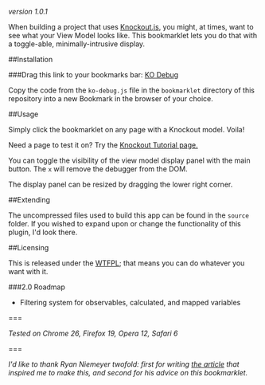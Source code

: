 _version 1.0.1_

When building a project that uses [Knockout.js](http://knockoutjs.com/), you might, at times, want to see what your View Model looks like. This bookmarklet lets you do that with a toggle-able, minimally-intrusive display.

##Installation

###Drag this link to your bookmarks bar: [KO Debug][bookmarklet]

[bookmarklet]: javascript%3A(function(ko)%7Bvar%20context%3Dko.contextFor(document.body)%3Bif(context%26%26!document.getElementById(%22ko-debug%22))%7Bvar%20styleSheetText%3D%27%23ko-debug%7Bfont-family%3AArial%3Bposition%3Afixed%3Bz-index%3A99999%3Bleft%3A10px%3Btop%3A20px%3Bfont-size%3A13px%3Bbackground%3A%23f5f5f5%3Bborder%3A1px%20solid%20%23eee%3Bborder-radius%3A3px%3Bbox-shadow%3A0%202px%202px%20rgba(0%2C0%2C0%2C.3)%7D%23ko-debug-toggle%7Bwidth%3A120px%3Bheight%3A18px%3Btext-align%3Acenter%3Bfont-weight%3Abold%3Bcolor%3A%23444%3Bpadding%3A5px%202px%205px%202px%3Bmargin%3A0%205px%3Bbackground%3A%23f5f5f5%3Bcursor%3Apointer%3B-webkit-touch-callout%3Anone%3B-webkit-user-select%3Anone%3B-khtml-user-select%3Anone%3B-moz-user-select%3Anone%3B-ms-user-select%3Anone%3Buser-select%3Anone%3Bfloat%3Aleft%7D%23ko-debug-close%7Bfloat%3Aleft%3Bcolor%3A%23aaa%3Bfont-weight%3Abold%3Bwidth%3A8px%3Bmargin%3A4px%200%206px%2010px%3Bcursor%3Apointer%3Bheight%3A18px%7D%23ko-debug%20pre%7Bheight%3A450px%3Bwidth%3A450px%3Boverflow%3Aauto%3Bfont-family%3A%22Lucida%20Console%22%2CMonaco%2Cmonospace%3Bline-height%3A14px%3Bmargin%3A0%3Bbackground%3A%23fff%3Bborder%3A1px%20solid%20%23eee%3Bbox-shadow%3A0%202px%202px%20rgba(0%2C0%2C0%2C.3)%3Bpadding%3A4px%3Bcolor%3A%23666%3Bbackground%3A%23fcfcfc%3Bresize%3Aboth%3Bposition%3Aabsolute%3Bleft%3A0%3Btop%3A40px%7D%27%2CcontainerDiv%3Ddocument.createElement(%22div%22)%2CdebugClose%3Ddocument.createElement(%22div%22)%2CdisplayToggle%3Ddocument.createElement(%22div%22)%2CviewModelDisplay%3Ddocument.createElement(%22pre%22)%2Chead%3Ddocument.getElementsByTagName(%22head%22)%5B0%5D%2Cclose%3Dfunction()%7BremoveDebugger()%7D%3Bif(!document.getElementById(%22ko-debug-style%22))%7Bvar%20debugStyle%3Ddocument.createElement(%22style%22)%3BdebugStyle.type%3D%22text%2Fcss%22%3BdebugStyle.id%3D%22ko-debug-style%22%3BdebugStyle.appendChild(document.createTextNode(styleSheetText))%3Bhead.appendChild(debugStyle)%7DcontainerDiv.id%3D%22ko-debug%22%3BdebugClose.id%3D%22ko-debug-close%22%3BdebugClose.dataset.bind%3D%22click%3A%20close%22%3BdebugClose.innerHTML%3D%22x%22%3BdisplayToggle.id%3D%22ko-debug-toggle%22%3BdisplayToggle.innerHTML%3D%22Hide%20ViewModel%22%3BviewModelDisplay.id%3D%22ko-debug-display%22%3BviewModelDisplay.dataset.bind%3D%22text%3A%20ko.toJSON(data%2C%20null%2C%202)%22%3Bdocument.body.appendChild(containerDiv)%3BcontainerDiv.appendChild(debugClose)%3BcontainerDiv.appendChild(displayToggle)%3BcontainerDiv.appendChild(viewModelDisplay)%3Bko.applyBindings(%7Bdata%3Acontext.%24root%2Cclose%3Aclose%7D%2CcontainerDiv)%3BdisplayToggle.onclick%3Dfunction()%7Bvar%20viewModelDisplay%3Ddocument.getElementById(%22ko-debug-display%22)%3BviewModelDisplay.style.display%3DviewModelDisplay.style.display%3D%3D%3D%22none%22%3F%22%22%3A%22none%22%3BdisplayToggle.innerHTML%3DviewModelDisplay.style.display%3D%3D%3D%22none%22%3F%22Show%20ViewModel%22%3A%22Hide%20ViewModel%22%7D%3Bfunction%20removeDebugger()%7Bko.removeNode(containerDiv)%3Bhead.removeChild(debugStyle)%7D%7D%7D(window.ko))%3B

Copy the code from the `ko-debug.js` file in the `bookmarklet` directory of this repository into a new Bookmark in the browser of your choice. 

##Usage

Simply click the bookmarklet on any page with a Knockout model. Voila!

Need a page to test it on? Try the [Knockout Tutorial page.](http://learn.knockoutjs.com/#/?tutorial=intro)

You can toggle the visibility of the view model display panel with the main button. The `x` will remove the debugger from the DOM.

The display panel can be resized by dragging the lower right corner.

##Extending

The uncompressed files used to build this app can be found in the `source` folder. If you wished to expand upon or change the functionality of this plugin, I'd look there.

##Licensing

This is released under the [WTFPL](http://www.wtfpl.net/); that means you can do whatever you want with it.

###2.0 Roadmap

- Filtering system for observables, calculated, and mapped variables


===

_Tested on Chrome 26, Firefox 19, Opera 12, Safari 6_

===

_I'd like to thank Ryan Niemeyer twofold: first for writing [the article](http://www.knockmeout.net/2011/06/10-things-to-know-about-knockoutjs-on.html) that inspired me to make this, and second for his advice on this bookmarklet._